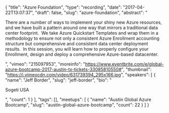 {
  "title": "Azure Foundation",
  "type": "recording",
  "date": "2017-04-22T13:07:37",
  "draft": false,
  "slug": "azure-foundation",
  "abstract": "<p>There are a number of ways to implement your shiny new Azure resources, and we have built a pattern around one way that mirrors a traditional data center footprint.  We take Azure Quickstart Templates and wrap them in a methodology to ensure not only a consistent Azure Enrollment accounting structure but comprehensive and consistent data center deployment results.  In this session, you will learn how to properly configure your Enrollment, design and deploy a comprehensive Azure-based datacenter.</p>",
  "vimeo": "215097953",
  "moreinfo": "https://www.eventbrite.com/e/global-azure-bootcamp-2017-austin-tx-tickets-33085810550#",
  "thumbnail": "https://i.vimeocdn.com/video/631739394_295x166.jpg",
  "speakers": [
    {
      "name": "Jeff Border",
      "slug": "jeff-border",
      "bio": "<p>Sogeti USA</p>",
      "count": 1
    }
  ],
  "tags": [],
  "meetups": [
    {
      "name": "Austin Global Azure Bootcamp",
      "slug": "austin-global-azure-bootcamp",
      "count": 22
    }
  ]
}